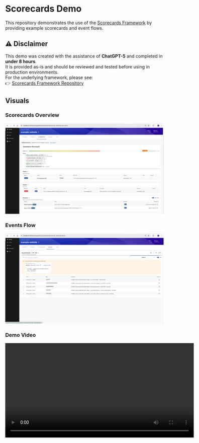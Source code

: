 # Scorecards Demo

This repository demonstrates the use of the [Scorecards Framework](https://github.com/emmett08/scorecards-framework) by providing example scorecards and event flows.

## ⚠️ Disclaimer
This demo was created with the assistance of **ChatGPT-5** and completed in **under 8 hours**.  
It is provided as-is and should be reviewed and tested before using in production environments.  
For the underlying framework, please see:  
👉 [Scorecards Framework Repository](https://github.com/emmett08/scorecards-framework)

## Visuals

### Scorecards Overview
![Scorecards](scorecards.png)

### Events Flow
![Events](events.png)

### Demo Video
<video src="./demo.mov" controls width="600"></video>
